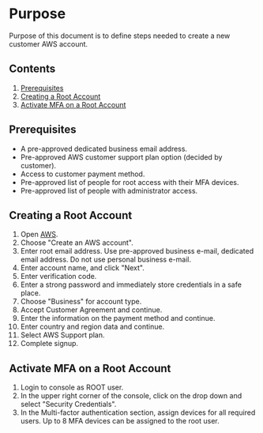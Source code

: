 # Purpose

Purpose of this document is to define steps needed to create a new customer AWS account.

## Contents

1. [Prerequisites](#prerequisites)
2. [Creating a Root Account](#creating-a-root-account)
3. [Activate MFA on a Root Account](#activate-mfa-on-a-root-account)

## Prerequisites

- A pre-approved dedicated business email address.
- Pre-approved AWS customer support plan option (decided by customer).
- Access to customer payment method.
- Pre-approved list of people for root access with their MFA devices.
- Pre-approved list of people with administrator access.

## Creating a Root Account

1. Open [AWS](https://aws.amazon.com/).
2. Choose "Create an AWS account".
3. Enter root email address. Use pre-approved business e-mail, dedicated email address. Do not use personal business e-mail.
4. Enter account name, and click "Next".
5. Enter verification code.
6. Enter a strong password and immediately store credentials in a safe place.
7. Choose "Business" for account type.
8. Accept Customer Agreement and continue.
9. Enter the information on the payment method and continue.
10. Enter country and region data and continue.
11. Select AWS Support plan.
12. Complete signup.

## Activate MFA on a Root Account

1. Login to console as ROOT user.
2. In the upper right corner of the console, click on the drop down and select "Security Credentials".
3. In the Multi-factor authentication section, assign devices for all required users. Up to 8 MFA devices can be assigned to the root user.
